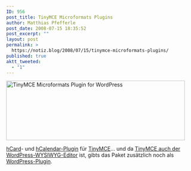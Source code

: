 ```yaml
---
ID: 956
post_title: TinyMCE Microformats Plugins
author: Matthias Pfefferle
post_date: 2008-07-15 18:35:52
post_excerpt: ""
layout: post
permalink: >
  https://notiz.blog/2008/07/15/tinymce-microformats-plugins/
published: true
aktt_tweeted:
  - "1"
---
```

<img class="aligncenter" src="http://notiz.blog/wp-content/uploads/2008/07/tripelt-create-new-post-wordpress.jpg" alt="TinyMCE Microformats Plugin for WordPress" width="480" height="160" />

<a href="http://www.undergroundwebdesigns.com/tinyMCE-hcard-plugin.html">hCard</a>- und <a href="http://www.undergroundwebdesigns.com/tinyMCE-hcalendar-plugin.html">hCalendar-Plugin</a> für <a href="http://tinymce.moxiecode.com/">TinyMCE</a>... und da <a href="http://codex.wordpress.org/TinyMCE">TinyMCE auch der WordPress-WYSIWYG-Editor</a> ist, gibts das Paket zusätzlich noch als <a href="http://www.undergroundwebdesigns.com/micro-anywhere-wordpress.html">WordPress-Plugin</a>.